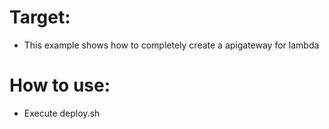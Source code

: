 # Target:
- This example shows how to
  completely create a apigateway for lambda

# How to use:
- Execute deploy.sh

